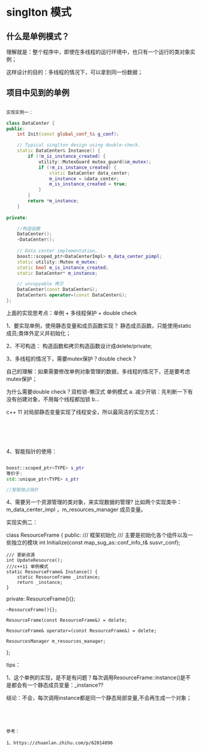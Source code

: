 # singlton 模式

## 什么是单例模式？

理解就是：整个程序中，即使在多线程的运行环境中，也只有一个运行的类对象实例；

这样设计的目的：多线程的情况下，可以拿到同一份数据；


## 项目中见到的单例

``` C++

实现实例一：

class DataCenter {
public:
    int Init(const global_conf_t& g_conf);

    // Typical singlton design using double-check.
    static DataCenter& Instance() {
        if (!m_is_instance_created) {
            utility::MutexGuard mutex_guard(&m_mutex);
            if (!m_is_instance_created) {
                static DataCenter data_center;
                m_instance = &data_center;
                m_is_instance_created = true;
            }
        }
        return *m_instance;
    }
    
private:

    //构造函数
    DataCenter();
    ~DataCenter();
    
    // Data center implementation.
    boost::scoped_ptr<DataCenterImpl> m_data_center_pimpl;
    static utility::Mutex m_mutex;
    static bool m_is_instance_created;
    static DataCenter* m_instance;

    // uncopyable 拷贝
    DataCenter(const DataCenter&);
    DataCenter& operator=(const DataCenter&);
};

```


上面的实现思考点：单例 + 多线程保护 + double check

1、要实现单例，使用静态变量和成员函数实现？
   静态成员函数，只能使用static成员;类体外定义并初始化；
   
2、不可构造：
   构造函数和拷贝构造函数设计成delete/private;

3、多线程的情况下，需要mutex保护？double check？
   
   自己的理解：如果需要修改单例对象管理的数据，多线程的情况下，还是要考虑mutex保护；
   
   为什么需要double check？双检锁-懒汉式 单例模式
   a. 减少开销：先判断一下有没有创建对象，不用每个线程都加锁
   b...
   
     
  c++ 11 对局部静态变量实现了线程安全，所以最简洁的实现方式：
  

```c++



  
```  

4、智能指针的使用：
   
   ```c++
   
   boost::scoped_ptr<TYPE> s_ptr
   等价于:
   std::unique_ptr<TYPE> s_ptr
   
   //智能独占指针
   
   
   ```

4、需要另一个资源管理的类对象，来实现数据的管理? 比如两个实现类中：m_data_center_impl ，m_resources_manager 成员变量。


实现实例二：

class ResourceFrame {
public:
    /// 框架初始化
    /// 主要是初始化各个组件以及一些独立的模块
    int Initialize(const map_sug_as::conf_info_t& susvr_conf);

    /// 更新资源
    int UpdateResource();
    ///c++11 单例模式
    static ResourceFrame& Instance() {
        static ResourceFrame _instance;
        return _instance;
    }

private:
    ResourceFrame(){};

    ~ResourceFrame(){};

    ResourceFrame(const ResourceFrame&) = delete;

    ResourceFrame& operator=(const ResourceFrame&) = delete;

    ResourcesManager m_resources_manager;
};


tips：

1、这个单例的实现，是不是有问题？每次调用ResourceFrame::instance()是不是都会有一个静态成员变量：_instance??

结论：不会，每次调用instance都是同一个静态局部变量,不会再生成一个对象；

```




参考：

1、https://zhuanlan.zhihu.com/p/62014096

